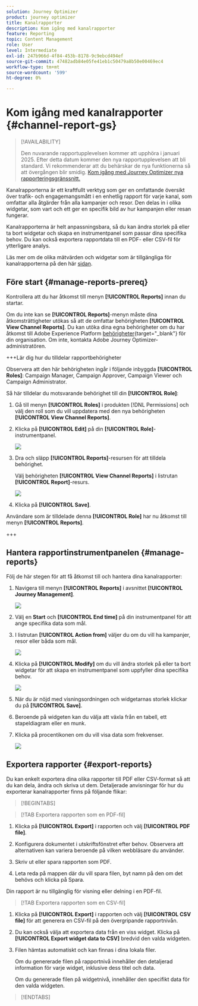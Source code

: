 ```yaml
---
solution: Journey Optimizer
product: journey optimizer
title: Kanalrapporter
description: Kom igång med kanalrapporter
feature: Reporting
topic: Content Management
role: User
level: Intermediate
exl-id: 247b966d-4f84-453b-8178-9c9ebcd494ef
source-git-commit: 47482adb84e05fe41eb1c50479a8b50e00469ec4
workflow-type: tm+mt
source-wordcount: '599'
ht-degree: 0%

---
```


# Kom igång med kanalrapporter {#channel-report-gs}

>[!AVAILABILITY]
>
>Den nuvarande rapportupplevelsen kommer att upphöra i januari 2025. Efter detta datum kommer den nya rapportupplevelsen att bli standard. Vi rekommenderar att du behärskar de nya funktionerna så att övergången blir smidig. [Kom igång med Journey Optimizer nya rapporteringsgränssnitt.](report-gs-cja.md)

Kanalrapporterna är ett kraftfullt verktyg som ger en omfattande översikt över trafik- och engagemangsmått i en enhetlig rapport för varje kanal, som omfattar alla åtgärder från alla kampanjer och resor. Den delas in i olika widgetar, som vart och ett ger en specifik bild av hur kampanjen eller resan fungerar.

Kanalrapporterna är helt anpassningsbara, så du kan ändra storlek på eller ta bort widgetar och skapa en instrumentpanel som passar dina specifika behov. Du kan också exportera rapportdata till en PDF- eller CSV-fil för ytterligare analys.

Läs mer om de olika mätvärden och widgetar som är tillgängliga för kanalrapporterna på den här [sidan](channel-report.md).

## Före start {#manage-reports-prereq}

Kontrollera att du har åtkomst till menyn **[!UICONTROL Reports]** innan du startar.

Om du inte kan se **[!UICONTROL Reports]**-menyn måste dina åtkomsträttigheter utökas så att de omfattar behörigheten **[!UICONTROL View Channel Reports]**. Du kan utöka dina egna behörigheter om du har åtkomst till Adobe Experience Platform [behörigheter](https://experienceleague.adobe.com/docs/experience-platform/access-control/home.html){target="_blank"} för din organisation. Om inte, kontakta Adobe Journey Optimizer-administratören.

+++Lär dig hur du tilldelar rapportbehörigheter

Observera att den här behörigheten ingår i följande inbyggda **[!UICONTROL Roles]**: Campaign Manager, Campaign Approver, Campaign Viewer och Campaign Administrator.

Så här tilldelar du motsvarande behörighet till din **[!UICONTROL Role]**:

1. Gå till menyn **[!UICONTROL Roles]** i produkten [!DNL Permissions] och välj den roll som du vill uppdatera med den nya behörigheten **[!UICONTROL View Channel Reports]**.

1. Klicka på **[!UICONTROL Edit]** på din **[!UICONTROL Role]**-instrumentpanel.

   ![](assets/channel_permission_1.png)

1. Dra och släpp **[!UICONTROL Reports]**-resursen för att tilldela behörighet.

   Välj behörigheten **[!UICONTROL View Channel Reports]** i listrutan **[!UICONTROL Report]**-resurs.

   ![](assets/channel_permission_2.png)

1. Klicka på **[!UICONTROL Save]**.

Användare som är tilldelade denna **[!UICONTROL Role]** har nu åtkomst till menyn **[!UICONTROL Reports]**.

+++

## Hantera rapportinstrumentpanelen {#manage-reports}

Följ de här stegen för att få åtkomst till och hantera dina kanalrapporter:

1. Navigera till menyn **[!UICONTROL Reports]** i avsnittet **[!UICONTROL Journey Management]**.

   ![](assets/channel_report_1.png)

1. Välj en **Start** och **[!UICONTROL End time]** på din instrumentpanel för att ange specifika data som mål.

1. I listrutan **[!UICONTROL Action from]** väljer du om du vill ha kampanjer, resor eller båda som mål.

   ![](assets/channel_report_2.png)

1. Klicka på **[!UICONTROL Modify]** om du vill ändra storlek på eller ta bort widgetar för att skapa en instrumentpanel som uppfyller dina specifika behov.

   ![](assets/channel_report_3.png)

1. När du är nöjd med visningsordningen och widgetarnas storlek klickar du på **[!UICONTROL Save]**.

1. Beroende på widgeten kan du välja att växla från en tabell, ett stapeldiagram eller en munk.

1. Klicka på procentikonen om du vill visa data som frekvenser.

   ![](assets/channel_report_4.png)

## Exportera rapporter {#export-reports}

Du kan enkelt exportera dina olika rapporter till PDF eller CSV-format så att du kan dela, ändra och skriva ut dem. Detaljerade anvisningar för hur du exporterar kanalrapporter finns på följande flikar:

>[!BEGINTABS]

>[!TAB Exportera rapporten som en PDF-fil]

1. Klicka på **[!UICONTROL Export]** i rapporten och välj **[!UICONTROL PDF file]**.

1. Konfigurera dokumentet i utskriftsfönstret efter behov. Observera att alternativen kan variera beroende på vilken webbläsare du använder.

1. Skriv ut eller spara rapporten som PDF.

1. Leta reda på mappen där du vill spara filen, byt namn på den om det behövs och klicka på Spara.

Din rapport är nu tillgänglig för visning eller delning i en PDF-fil.

>[!TAB Exportera rapporten som en CSV-fil]

1. Klicka på **[!UICONTROL Export]** i rapporten och välj **[!UICONTROL CSV file]** för att generera en CSV-fil på den övergripande rapportnivån.

1. Du kan också välja att exportera data från en viss widget. Klicka på **[!UICONTROL Export widget data to CSV]** bredvid den valda widgeten.

1. Filen hämtas automatiskt och kan finnas i dina lokala filer.

   Om du genererade filen på rapportnivå innehåller den detaljerad information för varje widget, inklusive dess titel och data.

   Om du genererade filen på widgetnivå, innehåller den specifikt data för den valda widgeten.

>[!ENDTABS]
